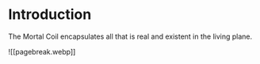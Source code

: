 # Introduction
The Mortal Coil encapsulates all that is real and existent in the living plane.

![[pagebreak.webp]]
